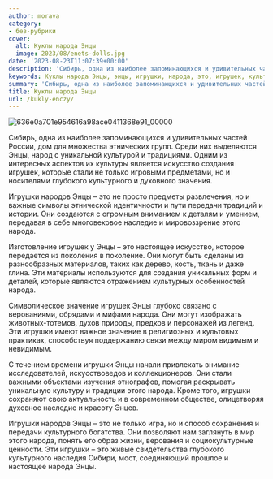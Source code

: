 ```yaml
---
author: morava
category:
- без-рубрики
cover:
  alt: Куклы народа Энцы
  image: 2023/08/enets-dolls.jpg
date: '2023-08-23T11:07:39+00:00'
description: 'Сибирь, одна из наиболее запоминающихся и удивительных частей России, дом для множества этнических групп. Среди них выделяются Энцы, народ с уникальной...'
keywords: Куклы народа Энцы, энцы, игрушки, народа, это, игрушек, культурного, искусство, создания, которые, стали, только, глубокого, народов, передачи, наследие
summary: 'Сибирь, одна из наиболее запоминающихся и удивительных частей России, дом для множества этнических групп. Среди них выделяются Энцы, народ с уникальной...'
title: Куклы народа Энцы
url: /kukly-enczy/
---
```


![636e0a701e954616a98ace0411368e91_00000](https://www.adora.ru2023/08/636e0a701e954616a98ace0411368e91_00000.jpg)

Сибирь, одна из наиболее запоминающихся и удивительных частей России, дом для множества этнических групп. Среди них выделяются Энцы, народ с уникальной культурой и традициями. Одним из интересных аспектов их культуры является искусство создания игрушек, которые стали не только игровыми предметами, но и носителями глубокого культурного и духовного значения.

Игрушки народов Энцы – это не просто предметы развлечения, но и важные символы этнической идентичности и пути передачи традиций и истории. Они создаются с огромным вниманием к деталям и умением, передавая в себе многовековое наследие и мировоззрение этого народа.

Изготовление игрушек у Энцы – это настоящее искусство, которое передается из поколения в поколение. Они могут быть сделаны из разнообразных материалов, таких как дерево, кость, ткань и даже глина. Эти материалы используются для создания уникальных форм и деталей, которые являются отражением культурных особенностей народа.

Символическое значение игрушек Энцы глубоко связано с верованиями, обрядами и мифами народа. Они могут изображать животных-тотемов, духов природы, предков и персонажей из легенд. Эти игрушки имеют важное значение в религиозных и культовых практиках, способствуя поддержанию связи между миром видимым и невидимым.

С течением времени игрушки Энцы начали привлекать внимание исследователей, искусствоведов и коллекционеров. Они стали важными объектами изучения этнографов, помогая раскрывать уникальную культуру и традиции этого народа. Кроме того, игрушки сохраняют свою актуальность и в современном обществе, олицетворяя духовное наследие и красоту Энцев.

Игрушки народов Энцы – это не только игра, но и способ сохранения и передачи культурного богатства. Они позволяют нам заглянуть в мир этого народа, понять его образ жизни, верования и социокультурные ценности. Эти игрушки – это живые свидетельства глубокого культурного наследия Сибири, мост, соединяющий прошлое и настоящее народа Энцы.